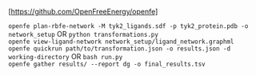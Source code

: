 [https://github.com/OpenFreeEnergy/openfe]  

`openfe plan-rbfe-network -M tyk2_ligands.sdf -p tyk2_protein.pdb -o network_setup` OR `python transformations.py`  
`openfe view-ligand-network network_setup/ligand_network.graphml`  
`openfe quickrun path/to/transformation.json -o results.json -d working-directory`  OR `bash run.py`  
`openfe gather results/ --report dg -o final_results.tsv`  
